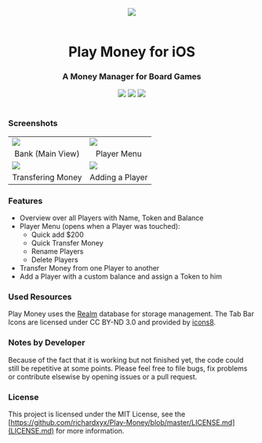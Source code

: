 <div align="center"><img src ="http://i.imgur.com/4PYP96i.png" /> <br> <br> <h1>Play Money for iOS </h1> <h3> A Money Manager for Board Games </h3></div>

<div align="center">

<img src="https://img.shields.io/badge/platform-iOS-brightgreen.svg">
<img src="https://img.shields.io/badge/deployment%20target-iOS%209-brightgreen.svg">
<img src="https://img.shields.io/badge/language-Swift%202-brightgreen.svg">

</div>

<br>


### Screenshots

<table align="center" border="0">

<tr>
<td> <img src="http://i.imgur.com/dQqZZRE.jpg"> </td>
<td> <img src="http://i.imgur.com/Gwm985R.jpg"> </td>
</tr>

<tr> <td align="center">Bank (Main View)</td> <td align="center">Player Menu</td> </tr>

<tr>
<td> <img src="http://i.imgur.com/nHkM7aL.jpg"> </td>
<td> <img src="http://i.imgur.com/wsN2SWF.jpg"> </td>
</tr>

<tr> <td align="center">Transfering Money</td> <td align="center">Adding a Player</td> </tr>


</table>

### Features

* Overview over all Players with Name, Token and Balance
* Player Menu (opens when a Player was touched):
  * Quick add $200
  * Quick Transfer Money
  * Rename Players
  * Delete Players
* Transfer Money from one Player to another
* Add a Player with a custom balance and assign a Token to him

### Used Resources

Play Money uses the [Realm](https://realm.io) database for storage management. The Tab Bar Icons are licensed under CC BY-ND 3.0 and provided by [icons8](http://icons8.com).

### Notes by Developer

Because of the fact that it is working but not finished yet, the code could still be repetitive at some points.
Please feel free to file bugs, fix problems or contribute elsewise by opening issues or a pull request.

### License
This project is licensed under the MIT License, see the [https://github.com/richardxyx/Play-Money/blob/master/LICENSE.md](LICENSE.md) for more information.
